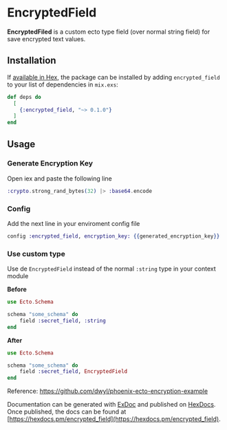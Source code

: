 # EncryptedField

**EncryptedFiled** is a custom ecto type field (over normal string field) for save encrypted text values.

## Installation

If [available in Hex](https://hex.pm/docs/publish), the package can be installed
by adding `encrypted_field` to your list of dependencies in `mix.exs`:

```elixir
def deps do
  [
    {:encrypted_field, "~> 0.1.0"}
  ]
end
```

## Usage

### Generate Encryption Key

Open iex and paste the following line

```elixir
:crypto.strong_rand_bytes(32) |> :base64.encode
```

### Config

Add the next line in your enviroment config file

```elixir
config :encrypted_field, encryption_key: {{generated_encryption_key}}
```

### Use custom type

Use de `EncryptedField` instead of the normal `:string` type in your context module

**Before**
```elixir
use Ecto.Schema

schema "some_schema" do
    field :secret_field, :string
end
```

**After**
```elixir
use Ecto.Schema

schema "some_schema" do
    field :secret_field, EncryptedField
end
```

Reference: https://github.com/dwyl/phoenix-ecto-encryption-example

Documentation can be generated with [ExDoc](https://github.com/elixir-lang/ex_doc)
and published on [HexDocs](https://hexdocs.pm). Once published, the docs can
be found at [https://hexdocs.pm/encrypted_field](https://hexdocs.pm/encrypted_field).
